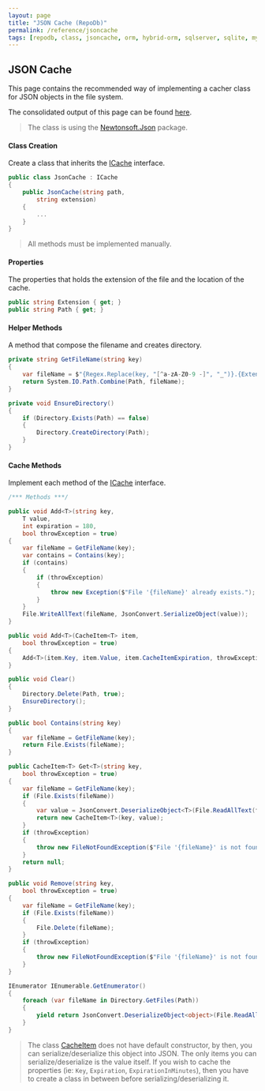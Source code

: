 ```yaml
---
layout: page
title: "JSON Cache (RepoDb)"
permalink: /reference/jsoncache
tags: [repodb, class, jsoncache, orm, hybrid-orm, sqlserver, sqlite, mysql, postgresql]
---
```


## JSON Cache

This page contains the recommended way of implementing a cacher class for JSON objects in the file system.

The consolidated output of this page can be found [here](/reference/output/jsoncache).

> The class is using the [Newtonsoft.Json](https://www.nuget.org/packages/Newtonsoft.Json) package.

#### Class Creation

Create a class that inherits the [ICache](/interface/icache) interface.

```csharp
public class JsonCache : ICache
{
    public JsonCache(string path,
        string extension)
    {
        ...
    }
}
```

> All methods must be implemented manually.

#### Properties

The properties that holds the extension of the file and the location of the cache.

```csharp
public string Extension { get; }
public string Path { get; }
```

#### Helper Methods

A method that compose the filename and creates directory.

```csharp
private string GetFileName(string key)
{
    var fileName = $"{Regex.Replace(key, "[^a-zA-Z0-9 -]", "_")}.{Extension}";
    return System.IO.Path.Combine(Path, fileName);
}

private void EnsureDirectory()
{
    if (Directory.Exists(Path) == false)
    {
        Directory.CreateDirectory(Path);
    }
}
```

#### Cache Methods

Implement each method of the [ICache](/interface/icache) interface.

```csharp
/*** Methods ***/

public void Add<T>(string key,
    T value,
    int expiration = 180,
    bool throwException = true)
{
    var fileName = GetFileName(key);
    var contains = Contains(key);
    if (contains)
    {
        if (throwException)
        {
            throw new Exception($"File '{fileName}' already exists.");
        }
    }
    File.WriteAllText(fileName, JsonConvert.SerializeObject(value));
}

public void Add<T>(CacheItem<T> item,
    bool throwException = true)
{
    Add<T>(item.Key, item.Value, item.CacheItemExpiration, throwException);
}

public void Clear()
{
    Directory.Delete(Path, true);
    EnsureDirectory();
}

public bool Contains(string key)
{
    var fileName = GetFileName(key);
    return File.Exists(fileName);
}

public CacheItem<T> Get<T>(string key,
    bool throwException = true)
{
    var fileName = GetFileName(key);
    if (File.Exists(fileName))
    {
        var value = JsonConvert.DeserializeObject<T>(File.ReadAllText(fileName));
        return new CacheItem<T>(key, value);
    }
    if (throwException)
    {
        throw new FileNotFoundException($"File '{fileName}' is not found.");
    }
    return null;
}

public void Remove(string key,
    bool throwException = true)
{
    var fileName = GetFileName(key);
    if (File.Exists(fileName))
    {
        File.Delete(fileName);
    }
    if (throwException)
    {
        throw new FileNotFoundException($"File '{fileName}' is not found.");
    }
}

IEnumerator IEnumerable.GetEnumerator()
{
    foreach (var fileName in Directory.GetFiles(Path))
    {
        yield return JsonConvert.DeserializeObject<object>(File.ReadAllText(fileName));
    }
}
```

> The class [CacheItem](/class/cacheitem) does not have default constructor, by then, you can serialize/deserialize this object into JSON. The only items you can serialize/deserialize is the value itself. If you wish to cache the properties (ie: `Key`, `Expiration`, `ExpirationInMinutes`), then you have to create a class in between before serializing/deserializing it.